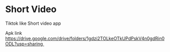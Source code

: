 # Short Video
Tiktok like Short video app

Apk link
https://drive.google.com/drive/folders/1gdzi2TOLkeOTkUPdPskV4n0gdRin0ODL?usp=sharing 
